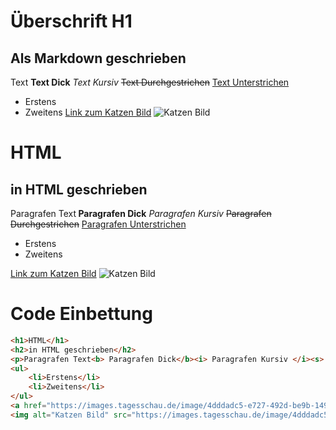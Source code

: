 # Überschrift H1

## Als Markdown geschrieben

Text 
**Text Dick**
*Text Kursiv*
~~Text Durchgestrichen~~
<u>Text Unterstrichen</u> <!--HTML Erforderlich?-->

- Erstens 
- Zweitens 
[Link zum Katzen Bild](https://images.tagesschau.de/image/4dddadc5-e727-492d-be9b-149907db8703/AAABjJD0bXo/AAABkZLiamM/16x9-1920/katze-134.jpg)
![Katzen Bild](https://images.tagesschau.de/image/4dddadc5-e727-492d-be9b-149907db8703/AAABjJD0bXo/AAABkZLiamM/16x9-1920/katze-134.jpg)



<h1>HTML</h1>
<h2>in HTML geschrieben</h2> 
<p>Paragrafen Text<b> Paragrafen Dick</b><i> Paragrafen Kursiv </i><s>  Paragrafen Durchgestrichen</s> <u>Paragrafen Unterstrichen</u></p>
<ul>
    <li>Erstens</li>
    <li>Zweitens</li>
</ul>
<a href="https://images.tagesschau.de/image/4dddadc5-e727-492d-be9b-149907db8703/AAABjJD0bXo/AAABkZLiamM/16x9-1920/katze-134.jpg">Link zum Katzen Bild</a>
<img alt="Katzen Bild" src="https://images.tagesschau.de/image/4dddadc5-e727-492d-be9b-149907db8703/AAABjJD0bXo/AAABkZLiamM/16x9-1920/katze-134.jpg"></a>

# Code Einbettung
```html
<h1>HTML</h1>
<h2>in HTML geschrieben</h2> 
<p>Paragrafen Text<b> Paragrafen Dick</b><i> Paragrafen Kursiv </i><s>  Paragrafen Durchgestrichen</s> <u>Paragrafen Unterstrichen</u></p>
<ul>
    <li>Erstens</li>
    <li>Zweitens</li>
</ul>
<a href="https://images.tagesschau.de/image/4dddadc5-e727-492d-be9b-149907db8703/AAABjJD0bXo/AAABkZLiamM/16x9-1920/katze-134.jpg">Link zum Katzen Bild</a>
<img alt="Katzen Bild" src="https://images.tagesschau.de/image/4dddadc5-e727-492d-be9b-149907db8703/AAABjJD0bXo/AAABkZLiamM/16x9-1920/katze-134.jpg"></a>
```